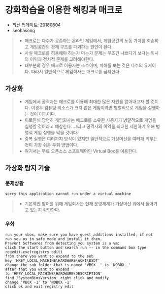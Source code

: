 # 강화학습을 이용한 해킹과 매크로

- 최신 업데이트: 20180604
- seohasong

> - 매크로는 다수가 공존하는 온라인 게임에서, 게임공간의 노동 가치를 회손하고
게임공간의 경제 구조를 파괴하는 원인이 된다.
> - 사실 매크로를 허용해야 하는가 마는가 문제는 무조건 나쁘다기 보다는
회사의 이익과 정치적 문제를 고려해야한다.
> - 대부분의 경우 매크로 이용자는 소수이며, 피해를 보는 것은 다수의 유저이다.
따라서 일반적으로 게임회사는 매크로를 금지한다.

## 가상화

> - 게임에서 공격자는 매크로를 이용해 최대한 많은 자원을 얻어내고자 할 것이다.
이경우 컴퓨팅 리소스가 크지 않은 게임이라면 병렬적으로 게임을 실행하는 것이 이득이다.
> - 이로인해 당연히 게임회사는 매크로를 소유한 사용자가 병렬적으로 게임을 실행할 것이라고 예상한다.
그리고 공격자의 이익을 최대한 제한하기 위해 병렬적 게임 실행을 막을 것이다.
> - 중복 실행은 여러가지 방식이 있지만
일반적으로 가상머신을 여러개 띄우는 것이 가장 쉬운 우회 방법이다. 
> - 여기서는 무료 오픈소스 소프트웨어인 Virtual Box를 이용한다.

## 가상화 탐지 기술

### 문제상황
```sorry this application cannot run under a virtual machine```
> - 기본적인 방어를 위해 게임회사는 현재 운영체제가 가상머신 위에서 돌아가고 있는지 확인한다.

### 우회
```
run your vbox, make sure you have guest additions installed, if not run you os in safe mode and install it then.
Prevent Softwares from detecting you system is a vm:
click the start button and search run -- in the command box type regedit.exe(registry edit)
from there you want to expand to the sub key 'HKEY_LOCAL_MACHINE\HARDWARE\ACPI\DSDT'
change the sub folder that is named 'VBOX__' to 'NOBOX__'
after that you want to expand to 'HKEY_LOCAL_MACHINE\HARDWARE\DESCRIPTION'
find 'SystemBiosVersion' right click and modify 
change 'VBOX -1' to 'NOBOX -1'
click ok and exit registry edit
```